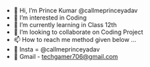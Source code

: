 - 👋 Hi, I’m Prince Kumar @callmeprinceyadav
- 👀 I’m interested in Coding
- 🌱 I’m currently learning in Class 12th
- 💞️ I’m looking to collaborate on Coding Project
- 📫 How to reach me method given below ...
- 🎴 Insta = @callmeprinceyadav
- 📩 Gmail - techgamer706@gmail.com

<!---
callmeprinceyadav/callmeprinceyadav is a ✨ special ✨ repository because its `README.md` (this file) appears on your GitHub profile.
You can click the Preview link to take a look at your changes.
--->
